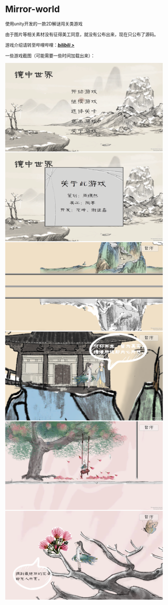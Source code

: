 # Mirror-world
使用unity开发的一款2D解谜闯关类游戏

由于图片等相关素材没有征得美工同意，就没有公布出来，现在只公布了源码。

游戏介绍请转至哔哩哔哩：***[bilibili >][video]***	

[video]: https://www.bilibili.com/video/BV1FA411x7Kw


一些游戏截图（可能需要一些时间加载出来）：

![](./Screenshots/Snipaste_2020-12-01_00-07-56.png)
![](./Screenshots/Snipaste_2020-12-01_00-08-08.png)
![](./Screenshots/Snipaste_2020-11-30_22-06-25.png)
![](./Screenshots/Snipaste_2020-11-30_22-02-31.png)
![](./Screenshots/Snipaste_2020-11-30_22-03-54.png)
![](./Screenshots/Snipaste_2020-11-30_22-05-08.png)
